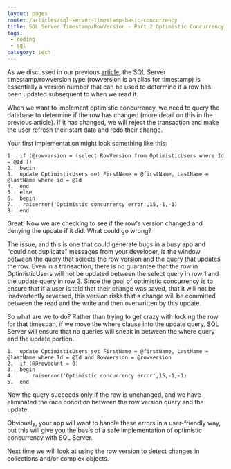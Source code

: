 ```yaml
---
layout: pages
route: /articles/sql-server-timestamp-basic-concurrency
title: SQL Server Timestamp/RowVersion - Part 2 Optimistic Concurrency
tags:
 - coding
 - sql
category: tech
---
```


As we discussed in our previous [article](/articles/sql-server-timestamp-introduction), the SQL Server timestamp/rowversion type (rowversion is an alias for timestamp) is
essentially a version number that can be used to determine if a row has been updated subsequent to when we read it.

When we want to implement optimistic concurrency, we need to query the database to determine if the row has changed (more detail on this in the previous article).  If it
has changed, we will reject the transaction and make the user refresh their start data and redo their change.

Your first implementation might look something like this:

```
1.  if (@rowversion = (select RowVersion from OptimisticUsers where Id = @Id ))
2.  begin
3.	update OptimisticUsers set FirstName = @firstName, LastName = @lastName where id = @Id
4.  end
5.  else
6.  begin
7.   raiserror('Optimistic concurrency error',15,-1,-1)
8.  end
```

Great!  Now we are checking to see if the row's version changed and denying the update if it did.  What could go wrong?

The issue, and this is one that could generate bugs in a busy app and "could not duplicate" messages from your developer, is the window between the query that selects the 
row version and the query that updates the row.  Even in a transaction, there is no guarantee that the row in OptimisticUsers will not be updated between the select query in
row 1 and the update query in row 3.  Since the goal of optimistic concurrency is to ensure that if a user is told that their change was saved, that it will not be inadvertently
reversed, this version risks that a change will be committed between the read and the write and then overwritten by this update.

So what are we to do?  Rather than trying to get crazy with locking the row for that timespan, if we move the where clause into the update query, SQL Server will ensure that no
queries will sneak in between the where query and the update portion.  

```
1.  update OptimisticUsers set FirstName = @firstName, LastName = @lastName where Id = @Id and RowVersion = @rowversion
2.  if (@@rowcount = 0)
3.  begin
4.  	raiserror('Optimistic concurrency error',15,-1,-1)
5.  end
```

Now the query succeeds only if the row is unchanged, and we have eliminated the race condition between the row version query and the update.

Obviously, your app will want to handle these errors in a user-friendly way, but this will give you the basis of a safe implementation of optimistic concurrency with SQL Server.

Next time we will look at using the row version to detect changes in collections and/or complex objects.

